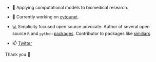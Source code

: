 




- 🖤  Applying computational models to biomedical research. 

- 👷 Currently working on [cytounet](https://github.com/Nelson-Gon/cytounet). ‍


 - 💻 Simplicity focused open source advocate. Author of several open source `R` and `python` [packages](https://nelson-gon.github.io/projects).
Contributor to packages like [similiars](https://github.com/davidsjoberg/similiars).



- 📫 [Twitter](https://twitter.com/bionelsongon)  


Thank you 🖤

